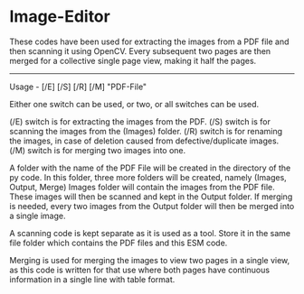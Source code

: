 # Image-Editor

These codes have been used for extracting the images from a PDF file and then scanning it using OpenCV.
Every subsequent two pages are then merged for a collective single page view, making it half the pages.

--------------------------------------------------

Usage - [/E] [/S] [/R] [/M] "PDF-File"

Either one switch can be used, or two, or all switches can be used.

(/E) switch is for extracting the images from the PDF.
(/S) switch is for scanning the images from the (Images) folder.
(/R) switch is for renaming the images, in case of deletion caused from defective/duplicate images.
(/M) switch is for merging two images into one.

A folder with the name of the PDF File will be created in the directory of the py code.
In this folder, three more folders will be created, namely (Images, Output, Merge)
Images folder will contain the images from the PDF file. These images will then be scanned
and kept in the Output folder. If merging is needed, every two images from the Output folder
will then be merged into a single image.

A scanning code is kept separate as it is used as a tool. Store it in the same file
folder which contains the PDF files and this ESM code.

Merging is used for merging the images to view two pages in a single view, as this code is written 
for that use where both pages have continuous information in a single line with table format.



